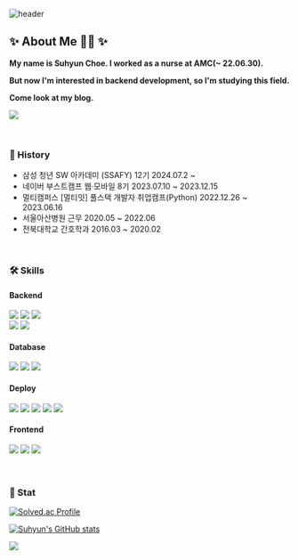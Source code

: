 <div>

 ![header](https://capsule-render.vercel.app/api?type=waving&color=ABB2FE&height=120&section=header&text=Welcome%20to%20my%20GitHub&fontColor=FFFFFF&fontSize=40)

  ## ✨ About Me 🙋‍♀️ ✨
  
  __My name is Suhyun Choe. I worked as a nurse at AMC(~ 22.06.30).__
  
  __But now I'm interested in backend development, so I'm studying this field.__

  __Come look at my blog.__

  <a href="https://velog.io/@shunny"><img src="https://img.shields.io/badge/Velog-20c997?style=for-the-badge&logo=Vimeo&logoColor=white"></a>
  


  <br>

  ### 📜 History

  <ul>
   <li>삼성 청년 SW 아카데미 (SSAFY) 12기 2024.07.2 ~ </li>
   <li>네이버 부스트캠프 웹·모바일 8기 2023.07.10 ~ 2023.12.15</li>
   <li>멀티캠퍼스 [멀티잇] 풀스택 개발자 취업캠프(Python) 2022.12.26 ~ 2023.06.16</li>
   <li>서울아산병원 근무 2020.05 ~ 2022.06</li>
   <li>전북대학교 간호학과 2016.03 ~ 2020.02</li>
  </ul>

  <br>

  ### 🛠️ Skills

  #### Backend

  <img src="https://img.shields.io/badge/Node.js-339933?style=for-the-badge&logo=Node.js&logoColor=white">
  <img src="https://img.shields.io/badge/Typescript-3178C6?style=for-the-badge&logo=Typescript&logoColor=white"/>
  <img src="https://img.shields.io/badge/NestJS-E0234E?style=for-the-badge&logo=NestJS&logoColor=white"/>
  <br>
  <img src="https://img.shields.io/badge/Python-3776AB?style=for-the-badge&logo=Python&logoColor=white">
  <img src="https://img.shields.io/badge/django-092E20?style=for-the-badge&logo=django&logoColor=white"/>

  #### Database
  
  <img src="https://img.shields.io/badge/MySQL-4479A1?style=for-the-badge&logo=MySQL&logoColor=white">
  <img src="https://img.shields.io/badge/Redis-DC382D?style=for-the-badge&logo=Redis&logoColor=white"> 
  <img src="https://img.shields.io/badge/Amazon%20S3-569A31?style=for-the-badge&logo=Amazon%20S3&logoColor=white">

  #### Deploy

  <img src="https://img.shields.io/badge/GitHub Actions-2088FF?style=for-the-badge&logo=GitHub Actions&logoColor=white">
  <img src="https://img.shields.io/badge/docker-%230db7ed.svg?style=for-the-badge&logo=docker&logoColor=white"> 
  <img src="https://img.shields.io/badge/nginx-%23009639.svg?style=for-the-badge&logo=nginx&logoColor=white">
  <img src="https://img.shields.io/badge/Amazon%20EC2-FF9900?style=for-the-badge&logo=Amazon%20EC2&logoColor=white">
  <img src="https://img.shields.io/badge/NAVER%20CLOUD%20PLATFORM-03C75A?style=for-the-badge&logo=NCP&logoColor=white">

  #### Frontend

  <img src="https://img.shields.io/badge/JavaScript-F7DF1E?style=for-the-badge&logo=JavaScript&logoColor=white">
  <img src="https://img.shields.io/badge/HTML5-E34F26?style=for-the-badge&logo=HTML5&logoColor=white">
  <img src="https://img.shields.io/badge/CSS3-1572B6?style=for-the-badge&logo=CSS3&logoColor=white">

  <br>
  <br>
  <br>
  
  ### 🔖 Stat

  [![Solved.ac Profile](http://mazassumnida.wtf/api/v2/generate_badge?boj=suhyun9252)](https://solved.ac/suhyun9252/)

  [![Suhyun's GitHub stats](https://github-readme-stats.vercel.app/api?username=shunny822&count_private=true&show_icons=true&theme=discord_old_blurple)](https://github.com/anuraghazra/github-readme-stats)

  <a href="https://hits.seeyoufarm.com"><img src="https://hits.seeyoufarm.com/api/count/incr/badge.svg?url=https%3A%2F%2Fgithub.com%2Fshunny822&count_bg=%23ACB6F5&title_bg=%23555555&icon=&icon_color=%23E7E7E7&title=hits&edge_flat=false"/></a>

</div>
